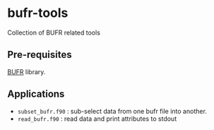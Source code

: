 # bufr-tools
Collection of BUFR related tools

## Pre-requisites
[BUFR](https://github.com/NOAA-EMC/NCEPLIBS-bufr) library.

## Applications
- `subset_bufr.f90` : sub-select data from one bufr file into another.
- `read_bufr.f90` : read data and print attributes to stdout
